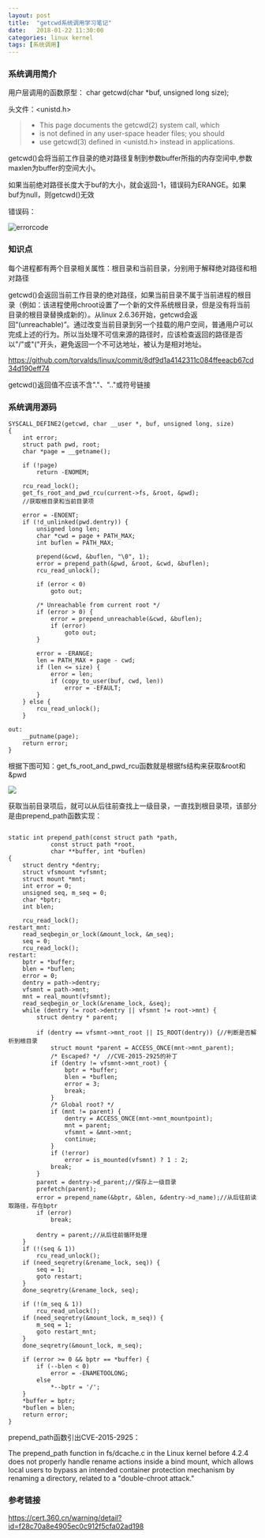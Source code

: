 ```yaml
---
layout: post
title:  "getcwd系统调用学习笔记"
date:   2018-01-22 11:30:00
categories: linux kernel
tags: [系统调用]
---
```


<!-- more -->

### 系统调用简介

用户层调用的函数原型： char getcwd(char *buf, unsigned long size); 

头文件：<unistd.h>

> * This page documents the getcwd(2) system call, which
> * is not defined in any user-space header files; you should
> * use getcwd(3) defined in <unistd.h> instead in applications.

getcwd()会将当前工作目录的绝对路径复制到参数buffer所指的内存空间中,参数maxlen为buffer的空间大小。

如果当前绝对路径长度大于buf的大小，就会返回-1，错误码为ERANGE。如果buf为null，则getcwd()无效

错误码：

![errorcode](https://raw.githubusercontent.com/De4dCr0w/De4dCr0w.github.io/master/image/syscall-getcwd/errorcode.jpg)

### 知识点

每个进程都有两个目录相关属性：根目录和当前目录，分别用于解释绝对路径和相对路径

getcwd()会返回当前工作目录的绝对路径，如果当前目录不属于当前进程的根目录（例如：该进程使用chroot设置了一个新的文件系统根目录，但是没有将当前目录的根目录替换成新的）。从linux 2.6.36开始，getcwd会返回“(unreachable)”。通过改变当前目录到另一个挂载的用户空间，普通用户可以完成上述的行为。所以当处理不可信来源的路径时，应该检查返回的路径是否以"/"或"("开头，避免返回一个不可达地址，被认为是相对地址。

https://github.com/torvalds/linux/commit/8df9d1a4142311c084ffeeacb67cd34d190eff74

getcwd()返回值不应该不含"."、".."或符号链接

### 系统调用源码

```
SYSCALL_DEFINE2(getcwd, char __user *, buf, unsigned long, size)
{
	int error;
	struct path pwd, root;
	char *page = __getname();

	if (!page)
		return -ENOMEM;

	rcu_read_lock();
	get_fs_root_and_pwd_rcu(current->fs, &root, &pwd);
    //获取根目录和当前目录项

	error = -ENOENT;
	if (!d_unlinked(pwd.dentry)) {
		unsigned long len;
		char *cwd = page + PATH_MAX;
		int buflen = PATH_MAX;

		prepend(&cwd, &buflen, "\0", 1);
		error = prepend_path(&pwd, &root, &cwd, &buflen);
		rcu_read_unlock();

		if (error < 0)
			goto out;

		/* Unreachable from current root */
		if (error > 0) {
			error = prepend_unreachable(&cwd, &buflen);
			if (error)
				goto out;
		}

		error = -ERANGE;
		len = PATH_MAX + page - cwd;
		if (len <= size) {
			error = len;
			if (copy_to_user(buf, cwd, len))
				error = -EFAULT;
		}
	} else {
		rcu_read_unlock();
	}

out:
	__putname(page);
	return error;
}
```

根据下图可知：get_fs_root_and_pwd_rcu函数就是根据fs结构来获取&root和&pwd

![](https://raw.githubusercontent.com/De4dCr0w/De4dCr0w.github.io/master/image/syscall-getcwd/dentry.jpg)

获取当前目录项后，就可以从后往前查找上一级目录，一直找到根目录项，该部分是由prepend_path函数实现：

```

static int prepend_path(const struct path *path,
			const struct path *root,
			char **buffer, int *buflen)
{
	struct dentry *dentry;
	struct vfsmount *vfsmnt;
	struct mount *mnt;
	int error = 0;
	unsigned seq, m_seq = 0;
	char *bptr;
	int blen;

	rcu_read_lock();
restart_mnt:
	read_seqbegin_or_lock(&mount_lock, &m_seq);
	seq = 0;
	rcu_read_lock();
restart:
	bptr = *buffer;
	blen = *buflen;
	error = 0;
	dentry = path->dentry;
	vfsmnt = path->mnt;
	mnt = real_mount(vfsmnt);
	read_seqbegin_or_lock(&rename_lock, &seq);
	while (dentry != root->dentry || vfsmnt != root->mnt) {
		struct dentry * parent;

		if (dentry == vfsmnt->mnt_root || IS_ROOT(dentry)) {//判断是否解析到根目录
			struct mount *parent = ACCESS_ONCE(mnt->mnt_parent);
			/* Escaped? */  //CVE-2015-2925的补丁
			if (dentry != vfsmnt->mnt_root) {
				bptr = *buffer;
				blen = *buflen;
				error = 3;
				break;
			}
			/* Global root? */
			if (mnt != parent) {
				dentry = ACCESS_ONCE(mnt->mnt_mountpoint);
				mnt = parent;
				vfsmnt = &mnt->mnt;
				continue;
			}
			if (!error)
				error = is_mounted(vfsmnt) ? 1 : 2;
			break;
		}
		parent = dentry->d_parent;//保存上一级目录
		prefetch(parent);
		error = prepend_name(&bptr, &blen, &dentry->d_name);//从后往前读取路径，存在bptr
		if (error)
			break;

		dentry = parent;//从后往前循环处理
	}
	if (!(seq & 1))
		rcu_read_unlock();
	if (need_seqretry(&rename_lock, seq)) {
		seq = 1;
		goto restart;
	}
	done_seqretry(&rename_lock, seq);

	if (!(m_seq & 1))
		rcu_read_unlock();
	if (need_seqretry(&mount_lock, m_seq)) {
		m_seq = 1;
		goto restart_mnt;
	}
	done_seqretry(&mount_lock, m_seq);

	if (error >= 0 && bptr == *buffer) {
		if (--blen < 0)
			error = -ENAMETOOLONG;
		else
			*--bptr = '/';
	}
	*buffer = bptr;
	*buflen = blen;
	return error;
}

```

prepend_path函数引出CVE-2015-2925：

The prepend_path function in fs/dcache.c in the Linux kernel before 4.2.4 does not properly handle rename actions inside a bind mount, which allows local users to bypass an intended container protection mechanism by renaming a directory, related to a "double-chroot attack." 


### 参考链接

https://cert.360.cn/warning/detail?id=f28c70a8e4905ec0c912f5cfa02ad198